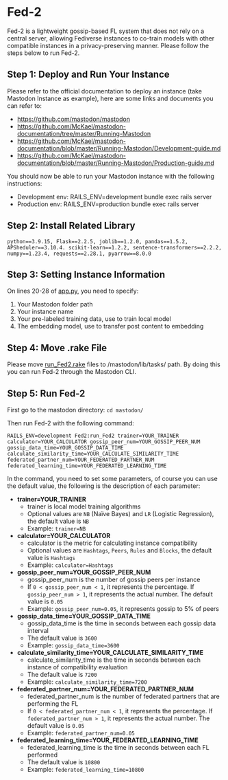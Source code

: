 # Fed-2

Fed-2 is a lightweight gossip-based FL system that does not rely on a central server, allowing Fediverse instances to co-train models with other compatible instances in a privacy-preserving manner. Please follow the steps below to run Fed-2.

## Step 1: Deploy and Run Your Instance

Please refer to the official documentation to deploy an instance (take Mastodon Instance as example), here are some links and documents you can refer to:
- https://github.com/mastodon/mastodon
- https://github.com/McKael/mastodon-documentation/tree/master/Running-Mastodon
- https://github.com/McKael/mastodon-documentation/blob/master/Running-Mastodon/Development-guide.md
- https://github.com/McKael/mastodon-documentation/blob/master/Running-Mastodon/Production-guide.md

You should now be able to run your Mastodon instance with the following instructions:
- Development env: RAILS_ENV=development bundle exec rails server
- Production env: RAILS_ENV=production bundle exec rails server

## Step 2: Install Related Library

`python==3.9.15, Flask==2.2.5, joblib==1.2.0, pandas==1.5.2, APSheduler==3.10.4. scikit-learn==1.2.2, sentence-transformers==2.2.2, numpy==1.23.4, requests==2.28.1, pyarrow==8.0.0`

## Step 3: Setting Instance Information

On lines 20-28 of [app.py](https://github.com/HHHeJiahui/Fed-2/blob/master/Fed-2/app.py), you need to specify:
1. Your Mastodon folder path
2. Your instance name
3. Your pre-labeled training data, use to train local model
4. The embedding model, use to transfer post content to embedding

## Step 4: Move .rake File

Please move [run_Fed2.rake](https://github.com/HHHeJiahui/Fed-2/blob/master/run_Fed2.rake) files to /mastodon/lib/tasks/ path. By doing this you can run Fed-2 through the Mastodon CLI.

## Step 5: Run Fed-2

First go to the mastodon directory: `cd mastodon/`

Then run Fed-2 with the following command:

`RAILS_ENV=development Fed2:run_Fed2 trainer=YOUR_TRAINER calculator=YOUR_CALCULATOR gossip_peer_num=YOUR_GOSSIP_PEER_NUM gossip_data_time=YOUR_GOSSIP_DATA_TIME calculate_similarity_time=YOUR_CALCULATE_SIMILARITY_TIME federated_partner_num=YOUR_FEDERATED_PARTNER_NUM federated_learning_time=YOUR_FEDERATED_LEARNING_TIME`

In the command, you need to set some parameters, of course you can use the default value, the following is the description of each parameter:
- **trainer=YOUR_TRAINER**
  - trainer is local model training algorithms
  - Optional values are `NB` (Naïve Bayes) and `LR` (Logistic Regression), the default value is `NB`
  - Example: `trainer=NB`
- **calculator=YOUR_CALCULATOR**
  - calculator is the metric for calculating instance compatibility
  - Optional values are `Hashtags`, `Peers`, `Rules` and `Blocks`, the default value is `Hashtags`
  - Example: `calculator=Hashtags`
- **gossip_peer_num=YOUR_GOSSIP_PEER_NUM**
  - gossip_peer_num is the number of gossip peers per instance
  - If `0 < gossip_peer_num < 1`, it represents the percentage. If `gossip_peer_num > 1`, it represents the actual number. The default value is `0.05`
  - Example: `gossip_peer_num=0.05`, it represents gossip to 5% of peers
- **gossip_data_time=YOUR_GOSSIP_DATA_TIME**
  - gossip_data_time is the time in seconds between each gossip data interval
  - The default value is `3600`
  - Example: `gossip_data_time=3600`
- **calculate_similarity_time=YOUR_CALCULATE_SIMILARITY_TIME**
  - calculate_similarity_time is the time in seconds between each instance of compatibility evaluation
  - The default value is `7200`
  - Example: `calculate_similarity_time=7200`
- **federated_partner_num=YOUR_FEDERATED_PARTNER_NUM**
  - federated_partner_num is the number of federated partners that are performing the FL
  - If `0 < federated_partner_num < 1`, it represents the percentage. If `federated_partner_num > 1`, it represents the actual number. The default value is `0.05`
  - Example: `federated_partner_num=0.05`
- **federated_learning_time=YOUR_FEDERATED_LEARNING_TIME**
  - federated_learning_time is the time in seconds between each FL performed
  - The default value is `10800`
  - Example: `federated_learning_time=10800`
